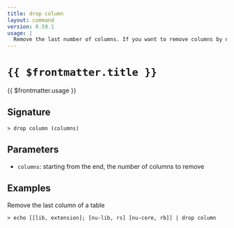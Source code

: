 ```yaml
---
title: drop column
layout: command
version: 0.59.1
usage: |
  Remove the last number of columns. If you want to remove columns by name, try 'reject'.
---
```


# `{{ $frontmatter.title }}`

<div style='white-space: pre-wrap;'>{{ $frontmatter.usage }}</div>

## Signature

```> drop column (columns)```

## Parameters

 -  `columns`: starting from the end, the number of columns to remove

## Examples

Remove the last column of a table
```shell
> echo [[lib, extension]; [nu-lib, rs] [nu-core, rb]] | drop column
```
